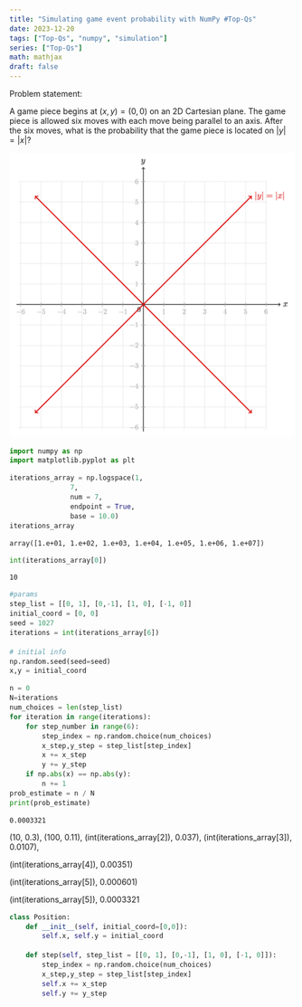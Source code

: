 ```yaml
---
title: "Simulating game event probability with NumPy #Top-Qs"
date: 2023-12-20
tags: ["Top-Qs", "numpy", "simulation"]
series: ["Top-Qs"]
math: mathjax
draft: false
---
```


Problem statement:

A game piece begins at $(x,y)=(0,0)$ on an 2D Cartesian plane. The game piece is allowed six moves with each move being parallel to an axis. After the six moves, what is the probability that the game piece is located on $|y| = |x|$?  

![coordinate-diagram](./images/coordinate_diagram.png)



```python
import numpy as np
import matplotlib.pyplot as plt
```


```python
iterations_array = np.logspace(1,
               7,
               num = 7,
               endpoint = True,
               base = 10.0)
iterations_array
```




    array([1.e+01, 1.e+02, 1.e+03, 1.e+04, 1.e+05, 1.e+06, 1.e+07])




```python
int(iterations_array[0])
```




    10




```python
#params
step_list = [[0, 1], [0,-1], [1, 0], [-1, 0]]
initial_coord = [0, 0]
seed = 1027
iterations = int(iterations_array[6])

# initial info
np.random.seed(seed=seed)
x,y = initial_coord
```


```python
n = 0
N=iterations
num_choices = len(step_list)
for iteration in range(iterations):
    for step_number in range(6):
        step_index = np.random.choice(num_choices)
        x_step,y_step = step_list[step_index]
        x += x_step
        y += y_step
    if np.abs(x) == np.abs(y):
        n += 1
prob_estimate = n / N
print(prob_estimate)
```

    0.0003321


(10, 0.3), (100, 0.11), (int(iterations_array[2]), 0.037), (int(iterations_array[3]), 0.0107), 

(int(iterations_array[4]), 0.00351)

(int(iterations_array[5]), 0.000601)

(int(iterations_array[5]), 0.0003321


```python
class Position:
    def __init__(self, initial_coord=[0,0]):
        self.x, self.y = initial_coord
    
    def step(self, step_list = [[0, 1], [0,-1], [1, 0], [-1, 0]]):
        step_index = np.random.choice(num_choices)
        x_step,y_step = step_list[step_index]
        self.x += x_step
        self.y += y_step
        
```
